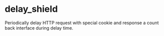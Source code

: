 delay_shield
============

Periodically delay HTTP request with special cookie and response a count back interface during delay time.
